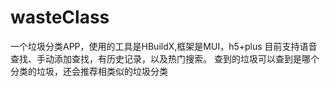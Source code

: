 # wasteClass
一个垃圾分类APP，使用的工具是HBuildX,框架是MUI，h5+plus
目前支持语音查找、手动添加查找，有历史记录，以及热门搜索。
查到的垃圾可以查到是哪个分类的垃圾，还会推荐相类似的垃圾分类
